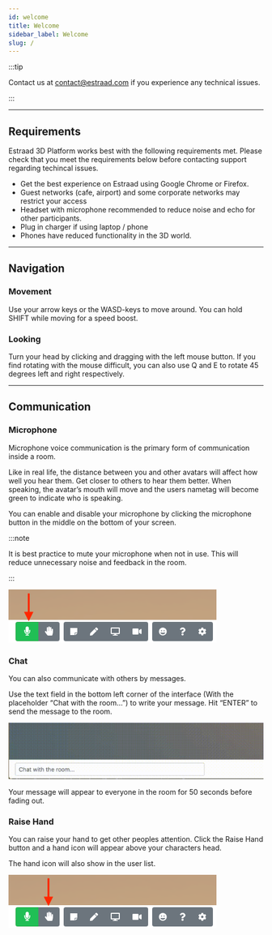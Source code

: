 ```yaml
---
id: welcome
title: Welcome
sidebar_label: Welcome
slug: /
---
```


:::tip

Contact us at contact@estraad.com if you experience any technical issues.

:::

---


## Requirements
Estraad 3D Platform works best with the following requirements met. Please check that you meet the requirements below before contacting support regarding techincal issues.

- Get the best experience on Estraad using Google Chrome or Firefox.
- Guest networks (cafe, airport) and some corporate networks may restrict your access
- Headset with microphone recommended to reduce noise and echo for other participants.
- Plug in charger if using laptop / phone
- Phones have reduced functionality in the 3D world.

--- 

## Navigation
### Movement
Use your arrow keys or the WASD-keys to move around.
You can hold SHIFT while moving for a speed boost.

### Looking
Turn your head by clicking and dragging with the left mouse button.
If you find rotating with the mouse difficult, you can also use Q and E to rotate 45 degrees left and right respectively.


---

## Communication
### Microphone
Microphone voice communication is the primary form of communication inside a room.

Like in real life, the distance between you and other avatars will affect how well you hear them. Get closer to others to hear them better.
When speaking, the avatar’s mouth will move and the users nametag will become green to indicate who is speaking.

You can enable and disable your microphone by clicking the microphone button in the middle on the bottom of your screen.




:::note

It is best practice to mute your microphone when not in use. This will reduce unnecessary noise and feedback in the room.

:::

![The microphone icon in the tooblar](https://github.com/estraad/estraad-docs/blob/master/static/img/toolbar_mic.png?raw=true "Toolbar Microphone Button")

### Chat
You can also communicate with others by messages.

Use the text field in the bottom left corner of the interface (With the placeholder “Chat with the room…”) to write your message. Hit “ENTER” to send the message to the room.

![The raise hand icon in the tooblar](https://github.com/estraad/estraad-docs/blob/master/static/img/chat_example.gif?raw=true "Demonstrating chat functionality")

Your message will appear to everyone in the room for 50 seconds before fading out.


### Raise Hand
You can raise your hand to get other peoples attention. Click the Raise Hand button and a hand icon will appear above your characters head.

The hand icon will also show in the user list.

![The raise hand icon in the tooblar](https://github.com/estraad/estraad-docs/blob/master/static/img/toolbar_hand.png?raw=true "Toolbar Raise Hand Button")


